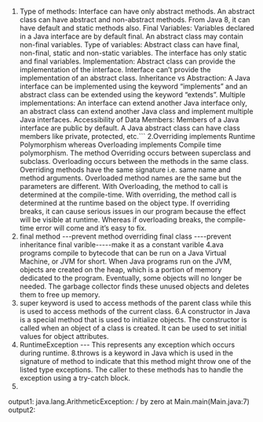 1. Type of methods: Interface can have only abstract methods. An abstract class can have abstract and non-abstract methods. From Java 8, it can have 
default and static methods also. Final Variables: Variables declared in a Java interface are by default final. An abstract class may contain non-final 
variables. Type of variables: Abstract class can have final, non-final, static and non-static variables. The interface has only static and final 
variables. Implementation: Abstract class can provide the implementation of the interface. Interface can’t provide the implementation of an 
abstract class. Inheritance vs Abstraction: A Java interface can be implemented using the keyword “implements” and an abstract class can be extended 
using the keyword “extends”. Multiple implementations: An interface can extend another Java interface only, an abstract class can extend another 
Java class and implement multiple Java interfaces. Accessibility of Data Members: Members of a Java interface are public by default. A Java abstract
class can have class members like private, protected, etc.```
2.Overriding implements Runtime Polymorphism whereas Overloading implements Compile time polymorphism.
The method Overriding occurs between superclass and subclass. Overloading occurs between the methods in the same class.
Overriding methods have the same signature i.e. same name and method arguments. Overloaded method names are the same but the parameters are different.
With Overloading, the method to call is determined at the compile-time. With overriding, the method call is determined at the runtime based on 
the object type.
If overriding breaks, it can cause serious issues in our program because the effect will be visible at runtime. Whereas if overloading breaks, 
the compile-time error will come and it’s easy to fix.
3. final method ---prevent method overriding
   final class ----prevent inheritance
   final varible-----make it as a constant varible
4.ava programs compile to bytecode that can be run on a Java Virtual Machine, or JVM for short. When Java programs run on the JVM, objects are created on
the heap, which is a portion of memory dedicated to the program. Eventually, some objects will no longer be needed. The garbage collector finds these 
unused objects and deletes them to free up memory.
5. super keyword is used to access methods of the parent class while this is used to access methods of the current class.
6.A constructor in Java is a special method that is used to initialize objects. The constructor is called when an object of a class is created. 
It can be used to set initial values for object attributes. 
7. RuntimeException --- This represents any exception which occurs during runtime.
8.throws is a keyword in Java which is used in the signature of method to indicate that this method might throw one of the listed type exceptions. 
The caller to these methods has to handle the exception using a try-catch block. 
9. 
output1: java.lang.ArithmeticException: / by zero
	at Main.main(Main.java:7)
output2: 
